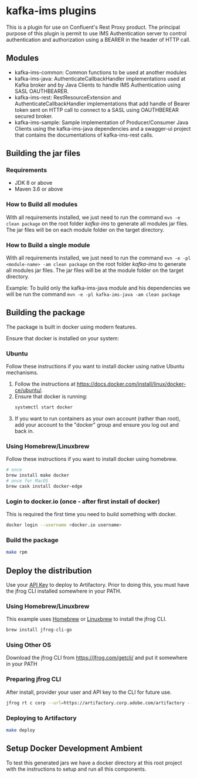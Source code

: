 # kafka-ims plugins

This is a plugin for use on Confluent's Rest Proxy product. The principal purpose of this plugin is permit to use IMS Authentication server to control authentication and authorization using a BEARER in the header of HTTP call.

## Modules

- kafka-ims-common: Common functions to be used at another modules
- kafka-ims-java: AuthenticateCallbackHandler implementations used at Kafka broker and by Java Clients to handle IMS Authentication using SASL OAUTHBEARER.
- kafka-ims-rest: RestResourceExtension and AuthenticateCallbackHandler implementations that add handle of Bearer token sent on HTTP call to connect to a SASL using OAUTHBEREAR secured broker.
- kafka-ims-sample: Sample implementation of Producer/Consumer Java Clients using the kafka-ims-java dependencies and a swagger-ui project that contains the documentations of kafka-ims-rest calls.

## Building the jar files

### Requirements

- JDK 8 or above
- Maven 3.6 or above

### How to Build all modules

With all requirements installed, we just need to run the command ```mvn -e clean package``` on the root folder *kafka-ims* to generate all modules jar files. The jar files will be on each module folder on the target directory.

### How to Build a single module

With all requirements installed, we just need to run the command ```mvn -e -pl <module-name> -am clean package``` on the root folder *kafka-ims* to generate all modules jar files. The jar files will be at the module folder on the target directory.

Example: To build only the kafka-ims-java module and his dependencies we will be run the command ```mvn -e -pl kafka-ims-java -am clean package```

## Building the package
The package is built in docker using modern features.  

Ensure that docker is installed on your system:

### Ubuntu
Follow these instructions if you want to install docker using native Ubuntu mechanisms.

1. Follow the instructions at https://docs.docker.com/install/linux/docker-ce/ubuntu/.
2. Ensure that docker is running:
   ```bash
   systemctl start docker
   ```
3. If you want to run containers as your own account (rather than root), add your account to the "docker" group
and ensure you log out and back in.

### Using Homebrew/Linuxbrew
Follow these instructions if you want to install docker using homebrew.

```bash
# once
brew install make docker
# once for MacOS
brew cask install docker-edge
```

### Login to docker.io (once - after first install of docker)
This is required the first time you need to build something with docker.
```bash
docker login --username <docker.io username>
```

### Build the package
```bash
make rpm
```

## Deploy the distribution
Use your [API Key](https://wiki.corp.adobe.com/display/Artifactory/API+Keys) to deploy to Artifactory.  Prior
to doing this, you must have the jfrog CLI installed somewhere in your PATH.

### Using Homebrew/Linuxbrew
This example uses [Homebrew](https://brew.sh) or [Linuxbrew](https://linuxbrew.sh) to install the jfrog CLI.

```bash
brew install jfrog-cli-go
```

### Using Other OS
Download the jfrog CLI from https://jfrog.com/getcli/ and put it somewhere in your PATH

### Preparing jfrog CLI
After install, provider your user and API key to the CLI for future use.

```bash
jfrog rt c corp --url=https://artifactory.corp.adobe.com/artifactory --user=$USER --access-token=$API_KEY
```

### Deploying to Artifactory
```bash
make deploy
```

## Setup Docker Development Ambient

To test this generated jars we have a docker directory at this root project with the instructions to setup
and run all this components.
